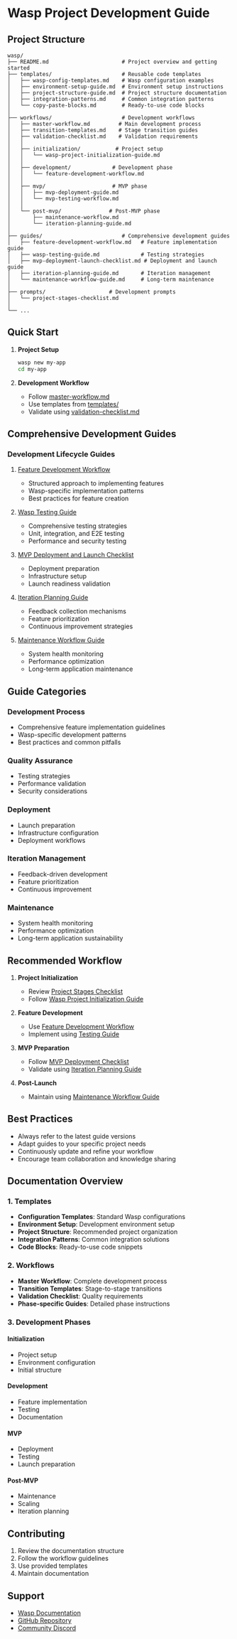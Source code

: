 # Wasp Project Development Guide

## Project Structure
```
wasp/
├── README.md                       # Project overview and getting started
├── templates/                      # Reusable code templates
│   ├── wasp-config-templates.md    # Wasp configuration examples
│   ├── environment-setup-guide.md  # Environment setup instructions
│   ├── project-structure-guide.md  # Project structure documentation
│   ├── integration-patterns.md     # Common integration patterns
│   └── copy-paste-blocks.md        # Ready-to-use code blocks
│
├── workflows/                      # Development workflows
│   ├── master-workflow.md         # Main development process
│   ├── transition-templates.md    # Stage transition guides
│   ├── validation-checklist.md    # Validation requirements
│   │
│   ├── initialization/           # Project setup
│   │   └── wasp-project-initialization-guide.md
│   │
│   ├── development/             # Development phase
│   │   └── feature-development-workflow.md
│   │
│   ├── mvp/                     # MVP phase
│   │   ├── mvp-deployment-guide.md
│   │   └── mvp-testing-workflow.md
│   │
│   └── post-mvp/               # Post-MVP phase
│       ├── maintenance-workflow.md
│       └── iteration-planning-guide.md
│
├── guides/                         # Comprehensive development guides
│   ├── feature-development-workflow.md   # Feature implementation guide
│   ├── wasp-testing-guide.md             # Testing strategies
│   ├── mvp-deployment-launch-checklist.md # Deployment and launch guide
│   ├── iteration-planning-guide.md       # Iteration management
│   └── maintenance-workflow-guide.md     # Long-term maintenance
│
├── prompts/                    # Development prompts
│   └── project-stages-checklist.md
│
└── ...
```

## Quick Start

1. **Project Setup**
   ```bash
   wasp new my-app
   cd my-app
   ```

2. **Development Workflow**
   - Follow [master-workflow.md](workflows/master-workflow.md)
   - Use templates from [templates/](templates/)
   - Validate using [validation-checklist.md](workflows/validation-checklist.md)

## Comprehensive Development Guides

### Development Lifecycle Guides
1. [Feature Development Workflow](guides/feature-development-workflow.md)
   - Structured approach to implementing features
   - Wasp-specific implementation patterns
   - Best practices for feature creation

2. [Wasp Testing Guide](guides/wasp-testing-guide.md)
   - Comprehensive testing strategies
   - Unit, integration, and E2E testing
   - Performance and security testing

3. [MVP Deployment and Launch Checklist](guides/mvp-deployment-launch-checklist.md)
   - Deployment preparation
   - Infrastructure setup
   - Launch readiness validation

4. [Iteration Planning Guide](guides/iteration-planning-guide.md)
   - Feedback collection mechanisms
   - Feature prioritization
   - Continuous improvement strategies

5. [Maintenance Workflow Guide](guides/maintenance-workflow-guide.md)
   - System health monitoring
   - Performance optimization
   - Long-term application maintenance

## Guide Categories

### Development Process
- Comprehensive feature implementation guidelines
- Wasp-specific development patterns
- Best practices and common pitfalls

### Quality Assurance
- Testing strategies
- Performance validation
- Security considerations

### Deployment
- Launch preparation
- Infrastructure configuration
- Deployment workflows

### Iteration Management
- Feedback-driven development
- Feature prioritization
- Continuous improvement

### Maintenance
- System health monitoring
- Performance optimization
- Long-term application sustainability

## Recommended Workflow

1. **Project Initialization**
   - Review [Project Stages Checklist](prompts/project-stages-checklist.md)
   - Follow [Wasp Project Initialization Guide](workflows/initialization/wasp-project-initialization-guide.md)

2. **Feature Development**
   - Use [Feature Development Workflow](guides/feature-development-workflow.md)
   - Implement using [Testing Guide](guides/wasp-testing-guide.md)

3. **MVP Preparation**
   - Follow [MVP Deployment Checklist](guides/mvp-deployment-launch-checklist.md)
   - Validate using [Iteration Planning Guide](guides/iteration-planning-guide.md)

4. **Post-Launch**
   - Maintain using [Maintenance Workflow Guide](guides/maintenance-workflow-guide.md)

## Best Practices

- Always refer to the latest guide versions
- Adapt guides to your specific project needs
- Continuously update and refine your workflow
- Encourage team collaboration and knowledge sharing

## Documentation Overview

### 1. Templates
- **Configuration Templates**: Standard Wasp configurations
- **Environment Setup**: Development environment setup
- **Project Structure**: Recommended project organization
- **Integration Patterns**: Common integration solutions
- **Code Blocks**: Ready-to-use code snippets

### 2. Workflows
- **Master Workflow**: Complete development process
- **Transition Templates**: Stage-to-stage transitions
- **Validation Checklist**: Quality requirements
- **Phase-specific Guides**: Detailed phase instructions

### 3. Development Phases

#### Initialization
- Project setup
- Environment configuration
- Initial structure

#### Development
- Feature implementation
- Testing
- Documentation

#### MVP
- Deployment
- Testing
- Launch preparation

#### Post-MVP
- Maintenance
- Scaling
- Iteration planning

## Contributing

1. Review the documentation structure
2. Follow the workflow guidelines
3. Use provided templates
4. Maintain documentation

## Support

- [Wasp Documentation](https://wasp-lang.dev/docs)
- [GitHub Repository](https://github.com/wasp-lang/wasp)
- [Community Discord](https://discord.gg/rzdnErX)
